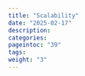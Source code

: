 ```yaml
---
title: "Scalability"
date: "2025-02-17"
description:
categories:
pageintoc: "39"
tags:
weight: "3"
---
```


<a id="large-scale-deployment"></a>

<!--# Large-scale Deployment -->













